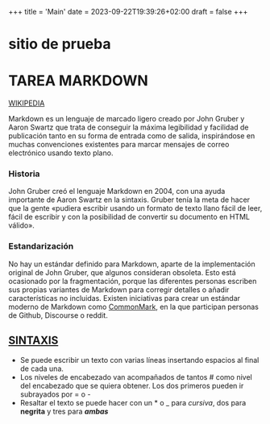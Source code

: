 +++
title = 'Main'
date = 2023-09-22T19:39:26+02:00
draft = false
+++

# sitio de prueba

# TAREA MARKDOWN
[WIKIPEDIA](https://es.wikipedia.org/wiki/Markdown)

Markdown es un lenguaje de marcado ligero creado por John Gruber y Aaron Swartz que trata de conseguir la máxima legibilidad y facilidad de publicación tanto en su forma de entrada como de salida, inspirándose en muchas convenciones existentes para marcar mensajes de correo electrónico usando texto plano.

### Historia

John Gruber creó el lenguaje Markdown en 2004, con una ayuda importante de Aaron Swartz en la sintaxis. Gruber tenía la meta de hacer que la gente «pudiera escribir usando un formato de texto llano fácil de leer, fácil de escribir y con la posibilidad de convertir su documento en HTML válido».

### Estandarización

No hay un estándar definido para Markdown, aparte de la implementación original de John Gruber, que algunos consideran obsoleta. Esto está ocasionado por la fragmentación, porque las diferentes personas escriben sus propias variantes de Markdown para corregir detalles o añadir características no incluidas.
Existen iniciativas para crear un estándar moderno de Markdown como [CommonMark](https://es.wikipedia.org/w/index.php?title=CommonMark&action=edit&redlink=1), en la que participan personas de Github, Discourse o reddit.

## [SINTAXIS](https://markdown.es/sintaxis-markdown/)

* Se puede escribir un texto
con varias líneas
insertando espacios
al final de cada una.
* Los niveles de encabezado van acompañados de tantos #
como nivel del encabezado que se quiera obtener.
Los dos primeros pueden ir subrayados por = o -
* Resaltar el texto
se puede hacer
con un * o _ para
*cursiva*,
dos para **negrita**
y tres para ***ambas***
